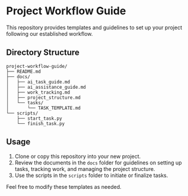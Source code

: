# Project Workflow Guide

This repository provides templates and guidelines to set up your project following our established workflow.

## Directory Structure

```
project-workflow-guide/
├── README.md
├── docs/
│   ├── ai_task_guide.md
│   ├── ai_assistance_guide.md
│   ├── work_tracking.md
│   ├── project_structure.md
│   └── tasks/
│       └── TASK_TEMPLATE.md
└── scripts/
    ├── start_task.py
    └── finish_task.py
```

## Usage

1. Clone or copy this repository into your new project.
2. Review the documents in the `docs` folder for guidelines on setting up tasks, tracking work, and managing the project structure.
3. Use the scripts in the `scripts` folder to initiate or finalize tasks.

Feel free to modify these templates as needed.
